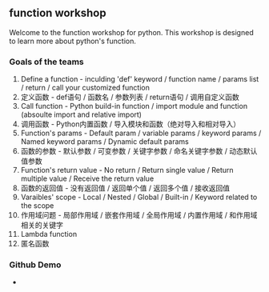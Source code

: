 ## function workshop
Welcome to the function workshop for python. This workshop is designed to learn more about python's function.
### Goals of the teams
1. Define a function - inculding 'def' keyword / function name / params list / return / call your customized function
1. 定义函数 - def语句 / 函数名 / 参数列表 / return语句 / 调用自定义函数
2. Call function - Python build-in function / import module and function (absoulte import and relative import)
2. 调用函数 - Python内置函数 / 导入模块和函数（绝对导入和相对导入）
3. Function's params - Default param / variable params / keyword params / Named keyword params / Dynamic default params
3. 函数的参数 - 默认参数 / 可变参数 / 关键字参数 / 命名关键字参数 / 动态默认值参数
4. Function's return value - No return / Return single value / Return multiple value / Receive the return value
4. 函数的返回值 - 没有返回值 / 返回单个值 / 返回多个值 / 接收返回值
5. Varaibles' scope - Local / Nested / Global / Built-in / Keyword related to the scope
5. 作用域问题 - 局部作用域 / 嵌套作用域 / 全局作用域 / 内置作用域 / 和作用域相关的关键字
6. Lambda function
6. 匿名函数

### Github Demo

* 